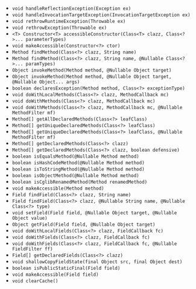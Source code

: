 
- `void handleReflectionException(Exception ex)`
- `void handleInvocationTargetException(InvocationTargetException ex)`
- `void rethrowRuntimeException(Throwable ex)`
- `void rethrowException(Throwable ex)`
- `<T> Constructor<T> accessibleConstructor(Class<T> clazz, Class<?>... parameterTypes)`
- `void makeAccessible(Constructor<?> ctor)`
- `Method findMethod(Class<?> clazz, String name)`
- `Method findMethod(Class<?> clazz, String name, @Nullable Class<?>... paramTypes)`
- `Object invokeMethod(Method method, @Nullable Object target)`
- `Object invokeMethod(Method method, @Nullable Object target, @Nullable Object... args)`
- `boolean declaresException(Method method, Class<?> exceptionType)`
- `void doWithLocalMethods(Class<?> clazz, MethodCallback mc)`
- `void doWithMethods(Class<?> clazz, MethodCallback mc)`
- `void doWithMethods(Class<?> clazz, MethodCallback mc, @Nullable MethodFilter mf)`
- `Method[] getAllDeclaredMethods(Class<?> leafClass)`
- `Method[] getUniqueDeclaredMethods(Class<?> leafClass)`
- `Method[] getUniqueDeclaredMethods(Class<?> leafClass, @Nullable MethodFilter mf)`
- `Method[] getDeclaredMethods(Class<?> clazz)`
- `Method[] getDeclaredMethods(Class<?> clazz, boolean defensive)`
- `boolean isEqualsMethod(@Nullable Method method)`
- `boolean isHashCodeMethod(@Nullable Method method)`
- `boolean isToStringMethod(@Nullable Method method)`
- `boolean isObjectMethod(@Nullable Method method)`
- `boolean isCglibRenamedMethod(Method renamedMethod)`
- `void makeAccessible(Method method)`
- `Field findField(Class<?> clazz, String name)`
- `Field findField(Class<?> clazz, @Nullable String name, @Nullable Class<?> type)`
- `void setField(Field field, @Nullable Object target, @Nullable Object value)`
- `Object getField(Field field, @Nullable Object target)`
- `void doWithLocalFields(Class<?> clazz, FieldCallback fc)`
- `void doWithFields(Class<?> clazz, FieldCallback fc)`
- `void doWithFields(Class<?> clazz, FieldCallback fc, @Nullable FieldFilter ff)`
- `Field[] getDeclaredFields(Class<?> clazz)`
- `void shallowCopyFieldState(final Object src, final Object dest)`
- `boolean isPublicStaticFinal(Field field)`
- `void makeAccessible(Field field)`
- `void clearCache()`